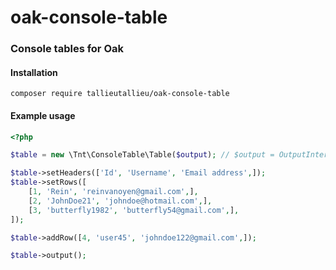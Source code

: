 # oak-console-table
### Console tables for Oak

#### Installation

```ssh
composer require tallieutallieu/oak-console-table
```

#### Example usage

```php
<?php

$table = new \Tnt\ConsoleTable\Table($output); // $output = OutputInterface

$table->setHeaders(['Id', 'Username', 'Email address',]);
$table->setRows([
    [1, 'Rein', 'reinvanoyen@gmail.com',],
    [2, 'JohnDoe21', 'johndoe@hotmail.com',],
    [3, 'butterfly1982', 'butterfly54@gmail.com',],
]);

$table->addRow([4, 'user45', 'johndoe122@gmail.com',]);

$table->output();

```